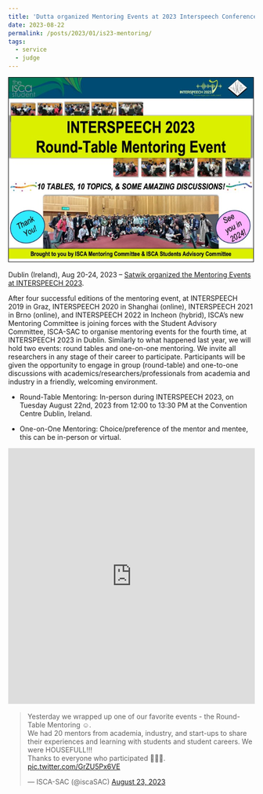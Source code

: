 ```yaml
---
title: 'Dutta organized Mentoring Events at 2023 Interspeech Conference in Dublin'
date: 2023-08-22
permalink: /posts/2023/01/is23-mentoring/
tags:
  - service
  - judge
---
```


<img src='/images/2023-08-22-is23-mentoring.jpeg' style="border:1px solid black;" width="500">

Dublin (Ireland), Aug 20-24, 2023 – [Satwik organized the Mentoring Events at INTERSPEECH 2023](https://interspeech2023.org/students/#toggle-id-2:~:text=Students-,9th%20Doctoral%20Consortium%20%40%20INTERSPEECH%202023,Mentoring%20Events%20at%20INTERSPEECH%202023,-An%20initiative%20of). 

After four successful editions of the mentoring event, at INTERSPEECH 2019 in Graz, INTERSPEECH 2020 in Shanghai (online), INTERSPEECH 2021 in Brno (online), and INTERSPEECH 2022 in Incheon (hybrid), ISCA’s new Mentoring Committee is joining forces with the Student Advisory Committee, ISCA-SAC to organise mentoring events for the fourth time, at INTERSPEECH 2023 in Dublin. Similarly to what happened last year, we will hold two events: round tables and one-on-one mentoring. We invite all researchers in any stage of their career to participate. Participants will be given the opportunity to engage in group (round-table) and one-to-one discussions with academics/researchers/professionals from academia and industry in a friendly, welcoming environment.

* Round-Table Mentoring: In-person during INTERSPEECH 2023, on Tuesday August 22nd, 2023 from 12:00 to 13:30 PM at the Convention Centre Dublin, Ireland.

* One-on-One Mentoring: Choice/preference of the mentor and mentee, this can be in-person or virtual.

<iframe src="https://www.linkedin.com/embed/feed/update/urn:li:share:7100156304031117312" height="521" width="504" frameborder="0" allowfullscreen="" title="Embedded post"></iframe>

<blockquote class="twitter-tweet"><p lang="en" dir="ltr">Yesterday we wrapped up one of our favorite events - the Round-Table Mentoring ☺️.<br>We had 20 mentors from academia, industry, and start-ups to share their experiences and learning with students and student careers. We were HOUSEFULL!!!<br>Thanks to everyone who participated 👏👏👏. <a href="https://t.co/GrZU5Px6VE">pic.twitter.com/GrZU5Px6VE</a></p>&mdash; ISCA-SAC (@iscaSAC) <a href="https://twitter.com/iscaSAC/status/1694389889381380389?ref_src=twsrc%5Etfw">August 23, 2023</a></blockquote> <script async src="https://platform.twitter.com/widgets.js" charset="utf-8"></script>
